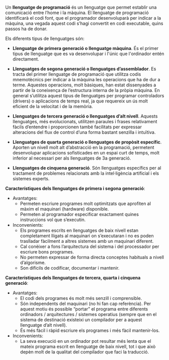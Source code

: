 Un **llenguatge de programació** és un llenguatge que permet establir una
comunicació entre l’home i la màquina. El llenguatge de programació
identificarà el codi font, que el programador desenvoluparà per indicar a la
màquina, una vegada aquest codi s’hagi convertit en codi executable, quins
passos ha de donar.

Els diferents tipus de llenguatges són:
* __Llenguatge de primera generació o llenguatge màquina__.
És el primer tipus de llenguatge que es va desenvolupar i l'únic que l'ordinador entén directament.

* __Llenguatges de segona generació o llenguatges d’assemblador__. Es tracta del primer llenguatge de
programació que utilitza codis mnemotècnics per indicar a la màquina les
operacions que ha de dur a terme. Aquestes operacions, molt bàsiques, han
estat dissenyades a partir de la coneixença de l’estructura interna de la pròpia
màquina. En general s’utilitza aquest tipus de llenguatges per programar controladors
(drivers) o aplicacions de temps real, ja que requereix un ús molt eficient de la
velocitat i de la memòria.

* __Llenguatges de tercera generació o llenguatges d’alt nivell__. Aquests llenguatges, més
evolucionats, utilitzen paraules i frases relativament fàcils d’entendre i
proporcionen també facilitats per expressar alteracions del flux de control
d’una forma bastant senzilla i intuïtiva.

* __Llenguatges de quarta generació o llenguatges de propòsit específic__. Aporten un nivell molt alt d’abstracció en la programació, permetent
desenvolupar aplicacions sofisticades en un espai curt de temps, molt inferior
al necessari per als llenguatges de 3a generació.

* __Llenguatges de cinquena generació__. Són llenguatges específics per al
tractament de problemes relacionats amb la intel·ligència artificial i els
sistemes experts.


__Característiques dels llenguatges de primera i segona generació__:
* Avantatges:
  * Permeten escriure programes molt optimitzats que aprofiten al màxim el
maquinari (hardware) disponible.
  * Permeten al programador especificar exactament quines instruccions vol
que s’executin.
* Inconvenients:
  * Els programes escrits en llenguatges de baix nivell estan completament
lligats al maquinari on s’executaran i no es poden traslladar fàcilment a altres
sistemes amb un maquinari diferent.
  * Cal conèixer a fons l’arquitectura del sistema i del processador per escriure
bons programes.
  * No permeten expressar de forma directa conceptes habituals a nivell d’algorisme.
  * Son difícils de codificar, documentar i mantenir.
  
__Característiques dels llenguatges de tercera, quarta i cinquena generació__:
* Avantatges:
  * El codi dels programes és molt més senzill i comprensible.
  * Són independents del maquinari (no hi fan cap referència). Per aquest motiu
és possible “portar” el programa entre diferents ordinadors / arquitectures
/ sistemes operatius (sempre que en el sistema de destinació existeixi un
compilador per a aquest llenguatge d’alt nivell).
  * És més fàcil i ràpid escriure els programes i més fàcil mantenir-los.
* Inconvenients:
  * La seva execució en un ordinador pot resultar més lenta que el mateix
programa escrit en llenguatge de baix nivell, tot i que això depèn molt de la
qualitat del compilador que faci la traducció.
